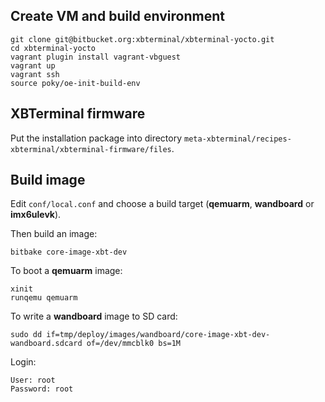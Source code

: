 ## Create VM and build environment

```
git clone git@bitbucket.org:xbterminal/xbterminal-yocto.git
cd xbterminal-yocto
vagrant plugin install vagrant-vbguest
vagrant up
vagrant ssh
source poky/oe-init-build-env
```

## XBTerminal firmware

Put the installation package into directory `meta-xbterminal/recipes-xbterminal/xbterminal-firmware/files`.

## Build image

Edit `conf/local.conf` and choose a build target (**qemuarm**, **wandboard** or **imx6ulevk**).

Then build an image:

```
bitbake core-image-xbt-dev
```

To boot a **qemuarm** image:

```
xinit
runqemu qemuarm
```

To write a **wandboard** image to SD card:

```
sudo dd if=tmp/deploy/images/wandboard/core-image-xbt-dev-wandboard.sdcard of=/dev/mmcblk0 bs=1M
```

Login:

```
User: root  
Password: root
```
